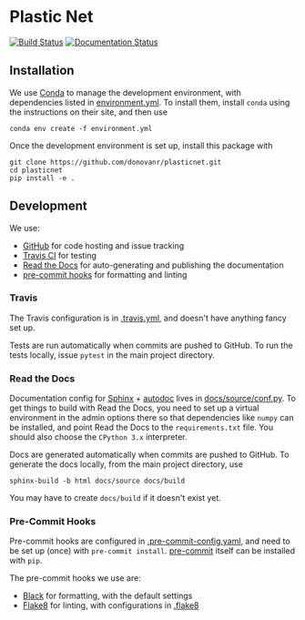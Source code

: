 # Plastic Net
[![Build Status](https://www.travis-ci.com/donovanr/plasticnet.svg?branch=master)](https://www.travis-ci.com/donovanr/plasticnet)
[![Documentation Status](https://readthedocs.org/projects/plasticnet/badge/?version=latest)](https://plasticnet.readthedocs.io/en/latest/?badge=latest)

## Installation

We use [Conda](https://conda.io/) to manage the development environment, with dependencies listed in [environment.yml](../master/environment.yml). To install them, install `conda` using the instructions on their site, and then use

```
conda env create -f environment.yml
```

Once the development environment is set up, install this package with

```
git clone https://github.com/donovanr/plasticnet.git
cd plasticnet
pip install -e .
```

## Development
We use:
- [GitHub](https://github.com) for code hosting and issue tracking
- [Travis CI](https://travis-ci.org/) for testing
- [Read the Docs](https://readthedocs.org/) for auto-generating and publishing the documentation
- [pre-commit hooks](https://git-scm.com/book/en/v2/Customizing-Git-Git-Hooks) for formatting and linting

### Travis
The Travis configuration is in [.travis.yml](../master/.travis.yml), and doesn't have anything fancy set up.

Tests are run automatically when commits are pushed to GitHub. To run the tests locally, issue `pytest` in the main project directory.

### Read the Docs
Documentation config for [Sphinx](http://www.sphinx-doc.org/) + [autodoc](http://www.sphinx-doc.org/en/master/usage/quickstart.html#autodoc) lives in [docs/source/conf.py](../master/docs/source/conf.py).  To get things to build with Read the Docs, you need to set up a virtual environment in the admin options there so that dependencies like `numpy` can be installed, and point Read the Docs to the `requirements.txt` file.  You should also choose the `CPython 3.x` interpreter.

Docs are generated automatically when commits are pushed to GitHub.  To generate the docs locally, from the main project directory, use

```
sphinx-build -b html docs/source docs/build
```

You may have to create `docs/build` if it doesn't exist yet.

### Pre-Commit Hooks
Pre-commit hooks are configured in [.pre-commit-config.yaml](../master/.pre-commit-config.yaml), and need to be set up (once) with `pre-commit install`.  [pre-commit](https://pre-commit.com/) itself can be installed with `pip`.

The pre-commit hooks we use are:
- [Black](https://black.readthedocs.io/en/stable/) for formatting, with the default settings
- [Flake8](http://flake8.pycqa.org/en/latest/) for linting, with configurations in [.flake8](../master/.flake8)
